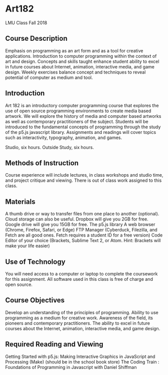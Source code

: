 #  Art182
LMU Class Fall 2018


## Course Description
Emphasis on programming as an art form and as a tool for creative applications. Introduction to computer programming within the context of art and design. Concepts and skills taught enhance student ability to excel in future courses about Internet, animation, interactive media, and game design. Weekly exercises balance concept and techniques to reveal potential of computer as medium and tool.


## Introduction
Art 182 is an introductory computer programming course that explores the use of open source programming environments to create media based artwork. We will explore the history of media and computer based artworks as well as contemporary practitioners of the subject. Students will be introduced to the fundamental concepts of programming through the study of the p5.js javascript library. Assignments and readings will cover topics such as interactivity, typography, animation, and games.

Studio, six hours.
Outside Study, six hours.


## Methods of Instruction
Course experience will include lectures, in class workshops and studio time, and project critique and viewing. There is out of class work assigned to this class.


## Materials
A thumb drive or way to transfer files from one place to another (optional).
Cloud storage can also be useful. Dropbox will give you 2GB for free. Google drive will give you 15GB for free.
The p5.js library
A web browser (Chrome, Firefox, Safari, or Edge)
FTP Manager (Cyberduck, Filezilla, and Fetch are all good ones. Fetch requires a student ID for a free version)
Code Editor of your choice (Brackets, Sublime Text 2, or Atom. Hint: Brackets will make your life easier)


## Use of Technology
You will need access to a computer or laptop to complete the coursework for this assignment. All software used in this class is free of charge and open source.


## Course Objectives
Develop an understanding of the principles of programming.
Ability to use programming as a medium for creative work.
Awareness of the field, its pioneers and contemporary practitioners.
The ability to excel in future courses about the Internet, animation, interactive media, and game design.


## Required Reading and Viewing
Getting Started with p5.js: Making Interactive Graphics in JavaScript and Processing (Make) (should be in the school book store)
The Coding Train : Foundations of Programming in Javascript with Daniel Shiffman

